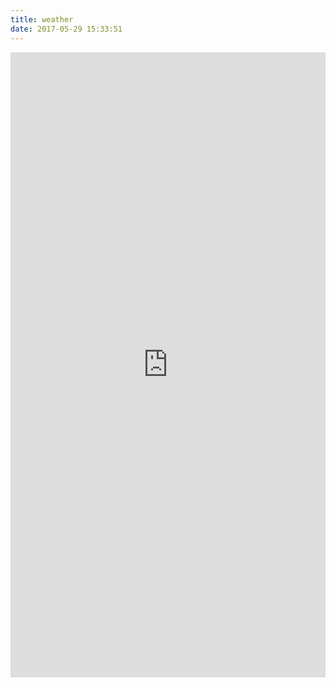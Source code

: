 ```yaml
---
title: weather
date: 2017-05-29 15:33:51
---
```


<iframe src="http://www.wqf31415.xyz:8080/microapp/weather.html" style="border:none; width: 100%;height: 1000px;"></iframe>